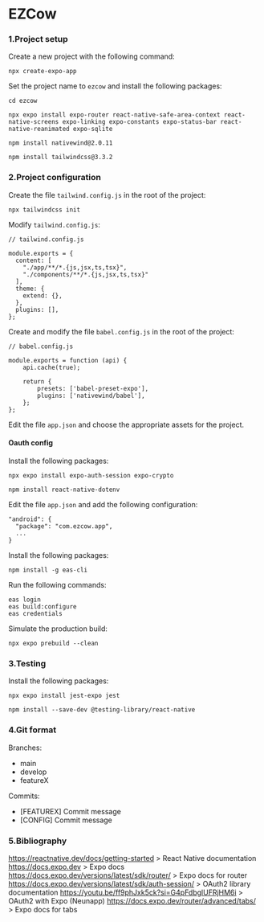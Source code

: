 # EZCow


### 1.Project setup
Create a new project with the following command:

```
npx create-expo-app 
```

Set the project name to `ezcow` and install the following packages:

```
cd ezcow

npx expo install expo-router react-native-safe-area-context react-native-screens expo-linking expo-constants expo-status-bar react-native-reanimated expo-sqlite

npm install nativewind@2.0.11

npm install tailwindcss@3.3.2
```


### 2.Project configuration
Create the file `tailwind.config.js` in the root of the project:

```
npx tailwindcss init
```

Modify `tailwind.config.js`:

```
// tailwind.config.js

module.exports = {
  content: [
    "./app/**/*.{js,jsx,ts,tsx}",
    "./components/**/*.{js,jsx,ts,tsx}"
  ],
  theme: {
    extend: {},
  },
  plugins: [],
};
```

Create and modify the file `babel.config.js` in the root of the project:

```
// babel.config.js

module.exports = function (api) {
    api.cache(true);

    return {
        presets: ['babel-preset-expo'],
        plugins: ['nativewind/babel'],
    };
};
```

Edit the file `app.json` and choose the appropriate assets for the project.

#### Oauth config
Install the following packages:
```
npx expo install expo-auth-session expo-crypto

npm install react-native-dotenv
```

Edit the file `app.json` and add the following configuration:
```
"android": {
  "package": "com.ezcow.app",
  ...
}
```

Install the following packages:
```
npm install -g eas-cli
```

Run the following commands:
```
eas login
eas build:configure
eas credentials
```

Simulate the production build:
```
npx expo prebuild --clean
```

### 3.Testing
Install the following packages:
```
npx expo install jest-expo jest

npm install --save-dev @testing-library/react-native
```

### 4.Git format
Branches:
- main
- develop
- featureX

Commits:
- [FEATUREX] Commit message
- [CONFIG] Commit message

### 5.Bibliography
https://reactnative.dev/docs/getting-started > React Native documentation
https://docs.expo.dev > Expo docs
https://docs.expo.dev/versions/latest/sdk/router/ > Expo docs for router
https://docs.expo.dev/versions/latest/sdk/auth-session/ > OAuth2 library documentation
https://youtu.be/ff9phJxk5ck?si=G4pFdbglUFRjHM6i > OAuth2 with Expo (Neunapp)
https://docs.expo.dev/router/advanced/tabs/ > Expo docs for tabs